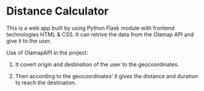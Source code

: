 # Distance Calculator
This is a web app built by using Python Flask module with frontend 
technologies HTML & CSS. It can retrive the data from the Olamap API and 
give it to the user.  

Use of OlamapAPI in the project: 

1. It covert origin and destination of the user to the geocoordinates.
   
2. Then according to the geocoordinates’ it gives the distance and 
duration to reach the destination. 

